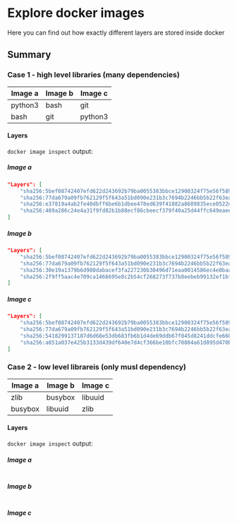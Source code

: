 # Explore docker images
Here you can find out how exactly different layers are stored inside docker

## Summary
### Case 1 - high level libraries (many dependencies)
| Image a | Image b | Image c |
| ------- | ------- | ------- |
| python3 | bash    | git     |
| bash    | git     | python3 |

#### Layers
`docker image inspect` output:  
##### Image a
```json
"Layers": [
    "sha256:5bef08742407efd622d243692b79ba0055383bbce12900324f75e56f589aedb0",
    "sha256:77da679a09fb762129f5f643a51bd090e231b3c7694b2246bb5b22f63ea2900f",
    "sha256:e37819a4ab2fe40dbff6be6b1dbee478ed639f41882a8689835ece0522dc1cbe",
    "sha256:489a286c24e4a31f9fd82b1b88ecf86cbeecf379f40a25d44ffc649eaee9dd01"
]
```
##### Image b
```json
"Layers": [
    "sha256:5bef08742407efd622d243692b79ba0055383bbce12900324f75e56f589aedb0",
    "sha256:77da679a09fb762129f5f643a51bd090e231b3c7694b2246bb5b22f63ea2900f",
    "sha256:30e19a1379b6d980dabacef3fa227230b30496d71eaa0014586ec4e0baaba249",
    "sha256:2f9ff5aac4e709ca1466695e8c2b54cf268273f737b8eebeb99132ef1bf5718c"
]
```
##### Image c
```json
"Layers": [
    "sha256:5bef08742407efd622d243692b79ba0055383bbce12900324f75e56f589aedb0",
    "sha256:77da679a09fb762129f5f643a51bd090e231b3c7694b2246bb5b22f63ea2900f",
    "sha256:5418299137187d6d68e53db683fb6b1d4de69ddb67f045d8241ddcfe6601ccfe",
    "sha256:a851a037e425b3133d439df640e7d4cf366be10bfc70884a61d895d470bfd5c2"
]
```

### Case 2 - low level librareis (only musl dependency)
| Image a | Image b | Image c |
| ------- | ------- | ------- |
| zlib    | busybox | libuuid |
| busybox | libuuid | zlib    |

#### Layers
`docker image inspect` output:  
##### Image a
```json
```
##### Image b
```json
```
##### Image c
```json
```


